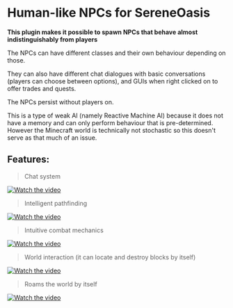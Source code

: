 # Human-like NPCs for SereneOasis

__This plugin makes it possible to spawn NPCs that behave almost indistinguishably from players__

The NPCs can have different classes and their own behaviour depending on those.

They can also have different chat dialogues with basic conversations (players can choose between options), and GUIs when
right clicked on to offer trades and quests.

The NPCs persist without players on.

This is a type of weak AI (namely Reactive Machine AI) because it does not have a memory and can only perform behaviour
that is pre-determined.
However the Minecraft world is technically not stochastic so this doesn't serve as that much of an issue.

## Features:

> Chat system

[![Watch the video](https://img.youtube.com/vi/zny8CBAhqdQ/hqdefault.jpg)](https://www.youtube.com/embed/zny8CBAhqdQ)


> Intelligent pathfinding

[![Watch the video](https://img.youtube.com/vi/hdZFQTGVb20/hqdefault.jpg)](https://www.youtube.com/embed/hdZFQTGVb20)

> Intuitive combat mechanics

[![Watch the video](https://img.youtube.com/vi/8eV6QMIw-8c/hqdefault.jpg)](https://www.youtube.com/embed/8eV6QMIw-8c)

> World interaction (it can locate and destroy blocks by itself)


[![Watch the video](https://img.youtube.com/vi/IqUGWj_aPhg/hqdefault.jpg)](https://www.youtube.com/embed/IqUGWj_aPhg)

> Roams the world by itself


[![Watch the video](https://img.youtube.com/vi/hdZFQTGVb20/hqdefault.jpg)](https://www.youtube.com/embed/hdZFQTGVb20)
